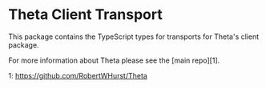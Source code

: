 # Theta Client Transport

This package contains the TypeScript types for transports for Theta's client package.

For more information about Theta please see the [main repo][1].

1: https://github.com/RobertWHurst/Theta
